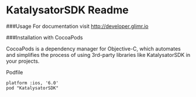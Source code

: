 KatalysatorSDK Readme
==========

###Usage
For documentation visit http://developer.glimr.io

###Installation with CocoaPods

CocoaPods is a dependency manager for Objective-C, which automates and simplifies the process of using 3rd-party libraries like KatalysatorSDK in your projects.

Podfile
```
platform :ios, '6.0'
pod "KatalysatorSDK"
```
